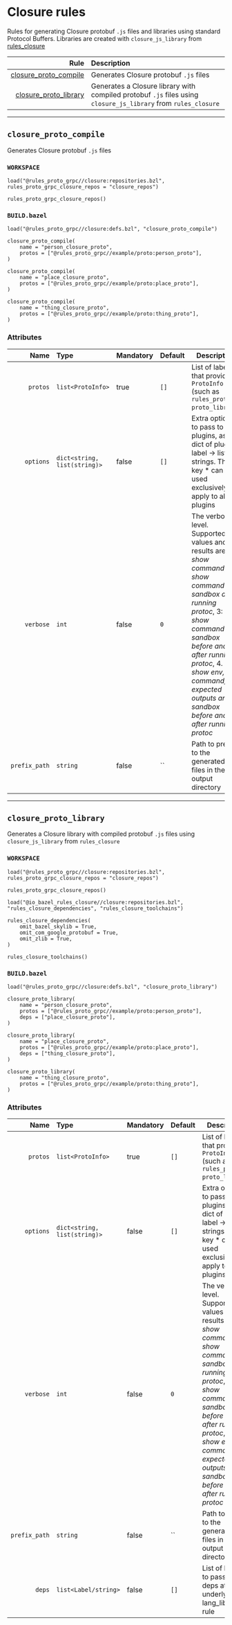 # Closure rules

Rules for generating Closure protobuf `.js` files and libraries using standard Protocol Buffers. Libraries are created with `closure_js_library` from [rules_closure](https://github.com/bazelbuild/rules_closure)

| Rule | Description |
| ---: | :--- |
| [closure_proto_compile](#closure_proto_compile) | Generates Closure protobuf `.js` files |
| [closure_proto_library](#closure_proto_library) | Generates a Closure library with compiled protobuf `.js` files using `closure_js_library` from `rules_closure` |

---

## `closure_proto_compile`

Generates Closure protobuf `.js` files

### `WORKSPACE`

```starlark
load("@rules_proto_grpc//closure:repositories.bzl", rules_proto_grpc_closure_repos = "closure_repos")

rules_proto_grpc_closure_repos()
```

### `BUILD.bazel`

```starlark
load("@rules_proto_grpc//closure:defs.bzl", "closure_proto_compile")

closure_proto_compile(
    name = "person_closure_proto",
    protos = ["@rules_proto_grpc//example/proto:person_proto"],
)

closure_proto_compile(
    name = "place_closure_proto",
    protos = ["@rules_proto_grpc//example/proto:place_proto"],
)

closure_proto_compile(
    name = "thing_closure_proto",
    protos = ["@rules_proto_grpc//example/proto:thing_proto"],
)
```

### Attributes

| Name | Type | Mandatory | Default | Description |
| ---: | :--- | --------- | ------- | ----------- |
| `protos` | `list<ProtoInfo>` | true | `[]`    | List of labels that provide a `ProtoInfo` (such as `rules_proto` `proto_library`)          |
| `options` | `dict<string, list(string)>` | false | `[]`    | Extra options to pass to plugins, as a dict of plugin label -> list of strings. The key * can be used exclusively to apply to all plugins          |
| `verbose` | `int` | false | `0`    | The verbosity level. Supported values and results are 1: *show command*, 2: *show command and sandbox after running protoc*, 3: *show command and sandbox before and after running protoc*, 4. *show env, command, expected outputs and sandbox before and after running protoc*          |
| `prefix_path` | `string` | false | ``    | Path to prefix to the generated files in the output directory          |

---

## `closure_proto_library`

Generates a Closure library with compiled protobuf `.js` files using `closure_js_library` from `rules_closure`

### `WORKSPACE`

```starlark
load("@rules_proto_grpc//closure:repositories.bzl", rules_proto_grpc_closure_repos = "closure_repos")

rules_proto_grpc_closure_repos()

load("@io_bazel_rules_closure//closure:repositories.bzl", "rules_closure_dependencies", "rules_closure_toolchains")

rules_closure_dependencies(
    omit_bazel_skylib = True,
    omit_com_google_protobuf = True,
    omit_zlib = True,
)

rules_closure_toolchains()
```

### `BUILD.bazel`

```starlark
load("@rules_proto_grpc//closure:defs.bzl", "closure_proto_library")

closure_proto_library(
    name = "person_closure_proto",
    protos = ["@rules_proto_grpc//example/proto:person_proto"],
    deps = ["place_closure_proto"],
)

closure_proto_library(
    name = "place_closure_proto",
    protos = ["@rules_proto_grpc//example/proto:place_proto"],
    deps = ["thing_closure_proto"],
)

closure_proto_library(
    name = "thing_closure_proto",
    protos = ["@rules_proto_grpc//example/proto:thing_proto"],
)
```

### Attributes

| Name | Type | Mandatory | Default | Description |
| ---: | :--- | --------- | ------- | ----------- |
| `protos` | `list<ProtoInfo>` | true | `[]`    | List of labels that provide a `ProtoInfo` (such as `rules_proto` `proto_library`)          |
| `options` | `dict<string, list(string)>` | false | `[]`    | Extra options to pass to plugins, as a dict of plugin label -> list of strings. The key * can be used exclusively to apply to all plugins          |
| `verbose` | `int` | false | `0`    | The verbosity level. Supported values and results are 1: *show command*, 2: *show command and sandbox after running protoc*, 3: *show command and sandbox before and after running protoc*, 4. *show env, command, expected outputs and sandbox before and after running protoc*          |
| `prefix_path` | `string` | false | ``    | Path to prefix to the generated files in the output directory          |
| `deps` | `list<Label/string>` | false | `[]`    | List of labels to pass as deps attr to underlying lang_library rule          |
